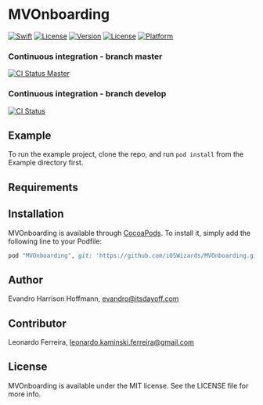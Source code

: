 # MVOnboarding

<a href="https://swift.org"><img src="https://img.shields.io/badge/Swift-3.0-orange.svg?style=flat" alt="Swift" /></a>
<a href="https://tldrlegal.com/license/mit-license"><img src="https://img.shields.io/badge/License-MIT-blue.svg?style=flat" alt="License" /></a>
[![Version](https://img.shields.io/cocoapods/v/MVOnboarding.svg?style=flat)](http://cocoapods.org/pods/MVOnboarding)
[![License](https://img.shields.io/cocoapods/l/MVOnboarding.svg?style=flat)](http://cocoapods.org/pods/MVOnboarding)
[![Platform](https://img.shields.io/cocoapods/p/MVOnboarding.svg?style=flat)](http://cocoapods.org/pods/MVOnboarding)
### Continuous integration - branch master
[![CI Status Master](https://travis-ci.org/iOSWizards/MVOnboarding.svg?branch=master)](https://travis-ci.org/iOSWizards/MVOnboarding)
### Continuous integration - branch develop
[![CI Status](https://travis-ci.org/iOSWizards/MVOnboarding.svg?branch=0.1.5)](https://travis-ci.org/iOSWizards/MVOnboarding)
## Example

To run the example project, clone the repo, and run `pod install` from the Example directory first.

## Requirements

## Installation

MVOnboarding is available through [CocoaPods](http://cocoapods.org). To install
it, simply add the following line to your Podfile:

```ruby
pod "MVOnboarding", git: 'https://github.com/iOSWizards/MVOnboarding.git', tag: '0.1.6'
```

## Author

Evandro Harrison Hoffmann, evandro@itsdayoff.com

## Contributor

Leonardo Ferreira, leonardo.kaminski.ferreira@gmail.com

## License

MVOnboarding is available under the MIT license. See the LICENSE file for more info.
